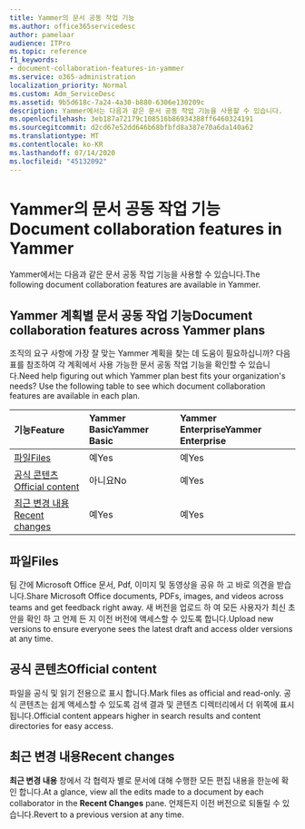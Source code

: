 ```yaml
---
title: Yammer의 문서 공동 작업 기능
ms.author: office365servicedesc
author: pamelaar
audience: ITPro
ms.topic: reference
f1_keywords:
- document-collaboration-features-in-yammer
ms.service: o365-administration
localization_priority: Normal
ms.custom: Adm_ServiceDesc
ms.assetid: 9b5d618c-7a24-4a30-b880-6306e130209c
description: Yammer에서는 다음과 같은 문서 공동 작업 기능을 사용할 수 있습니다.
ms.openlocfilehash: 3eb187a72179c108516b86934388ff6460324191
ms.sourcegitcommit: d2cd67e52dd646b68bfbfd8a387e70a6da140a62
ms.translationtype: MT
ms.contentlocale: ko-KR
ms.lasthandoff: 07/14/2020
ms.locfileid: "45132092"
---
```

# <a name="document-collaboration-features-in-yammer"></a><span data-ttu-id="7a2aa-103">Yammer의 문서 공동 작업 기능</span><span class="sxs-lookup"><span data-stu-id="7a2aa-103">Document collaboration features in Yammer</span></span>

<span data-ttu-id="7a2aa-104">Yammer에서는 다음과 같은 문서 공동 작업 기능을 사용할 수 있습니다.</span><span class="sxs-lookup"><span data-stu-id="7a2aa-104">The following document collaboration features are available in Yammer.</span></span>
  
## <a name="document-collaboration-features-across-yammer-plans"></a><span data-ttu-id="7a2aa-105">Yammer 계획별 문서 공동 작업 기능</span><span class="sxs-lookup"><span data-stu-id="7a2aa-105">Document collaboration features across Yammer plans</span></span>

<span data-ttu-id="7a2aa-p101">조직의 요구 사항에 가장 잘 맞는 Yammer 계획을 찾는 데 도움이 필요하십니까? 다음 표를 참조하여 각 계획에서 사용 가능한 문서 공동 작업 기능을 확인할 수 있습니다.</span><span class="sxs-lookup"><span data-stu-id="7a2aa-p101">Need help figuring out which Yammer plan best fits your organization's needs? Use the following table to see which document collaboration features are available in each plan.</span></span>
  
|<span data-ttu-id="7a2aa-108">**기능**</span><span class="sxs-lookup"><span data-stu-id="7a2aa-108">**Feature**</span></span>|<span data-ttu-id="7a2aa-109">**Yammer Basic**</span><span class="sxs-lookup"><span data-stu-id="7a2aa-109">**Yammer Basic**</span></span>|<span data-ttu-id="7a2aa-110">**Yammer Enterprise**</span><span class="sxs-lookup"><span data-stu-id="7a2aa-110">**Yammer Enterprise**</span></span>|
|:-----|:-----|:-----|
|[<span data-ttu-id="7a2aa-111">파일</span><span class="sxs-lookup"><span data-stu-id="7a2aa-111">Files</span></span>](document-collaboration-features-in-yammer.md#files) <br/> |<span data-ttu-id="7a2aa-112">예</span><span class="sxs-lookup"><span data-stu-id="7a2aa-112">Yes</span></span>  <br/> |<span data-ttu-id="7a2aa-113">예</span><span class="sxs-lookup"><span data-stu-id="7a2aa-113">Yes</span></span>  <br/> |
|[<span data-ttu-id="7a2aa-114">공식 콘텐츠</span><span class="sxs-lookup"><span data-stu-id="7a2aa-114">Official content</span></span>](document-collaboration-features-in-yammer.md#official-content) <br/> |<span data-ttu-id="7a2aa-115">아니요</span><span class="sxs-lookup"><span data-stu-id="7a2aa-115">No</span></span>  <br/> |<span data-ttu-id="7a2aa-116">예</span><span class="sxs-lookup"><span data-stu-id="7a2aa-116">Yes</span></span>  <br/> |
|[<span data-ttu-id="7a2aa-117">최근 변경 내용</span><span class="sxs-lookup"><span data-stu-id="7a2aa-117">Recent changes</span></span>](document-collaboration-features-in-yammer.md#recent-changes) <br/> |<span data-ttu-id="7a2aa-118">예</span><span class="sxs-lookup"><span data-stu-id="7a2aa-118">Yes</span></span>  <br/> |<span data-ttu-id="7a2aa-119">예</span><span class="sxs-lookup"><span data-stu-id="7a2aa-119">Yes</span></span>  <br/> |

## <a name="files"></a><span data-ttu-id="7a2aa-120">파일</span><span class="sxs-lookup"><span data-stu-id="7a2aa-120">Files</span></span>

<span data-ttu-id="7a2aa-121">팀 간에 Microsoft Office 문서, Pdf, 이미지 및 동영상을 공유 하 고 바로 의견을 받습니다.</span><span class="sxs-lookup"><span data-stu-id="7a2aa-121">Share Microsoft Office documents, PDFs, images, and videos across teams and get feedback right away.</span></span> <span data-ttu-id="7a2aa-122">새 버전을 업로드 하 여 모든 사용자가 최신 초안을 확인 하 고 언제 든 지 이전 버전에 액세스할 수 있도록 합니다.</span><span class="sxs-lookup"><span data-stu-id="7a2aa-122">Upload new versions to ensure everyone sees the latest draft and access older versions at any time.</span></span>
  
## <a name="official-content"></a><span data-ttu-id="7a2aa-123">공식 콘텐츠</span><span class="sxs-lookup"><span data-stu-id="7a2aa-123">Official content</span></span>

<span data-ttu-id="7a2aa-124">파일을 공식 및 읽기 전용으로 표시 합니다.</span><span class="sxs-lookup"><span data-stu-id="7a2aa-124">Mark files as official and read-only.</span></span> <span data-ttu-id="7a2aa-125">공식 콘텐츠는 쉽게 액세스할 수 있도록 검색 결과 및 콘텐츠 디렉터리에서 더 위쪽에 표시 됩니다.</span><span class="sxs-lookup"><span data-stu-id="7a2aa-125">Official content appears higher in search results and content directories for easy access.</span></span>

## <a name="recent-changes"></a><span data-ttu-id="7a2aa-126">최근 변경 내용</span><span class="sxs-lookup"><span data-stu-id="7a2aa-126">Recent changes</span></span>

<span data-ttu-id="7a2aa-127">**최근 변경 내용** 창에서 각 협력자 별로 문서에 대해 수행한 모든 편집 내용을 한눈에 확인 합니다.</span><span class="sxs-lookup"><span data-stu-id="7a2aa-127">At a glance, view all the edits made to a document by each collaborator in the **Recent Changes** pane.</span></span> <span data-ttu-id="7a2aa-128">언제든지 이전 버전으로 되돌릴 수 있습니다.</span><span class="sxs-lookup"><span data-stu-id="7a2aa-128">Revert to a previous version at any time.</span></span>
  